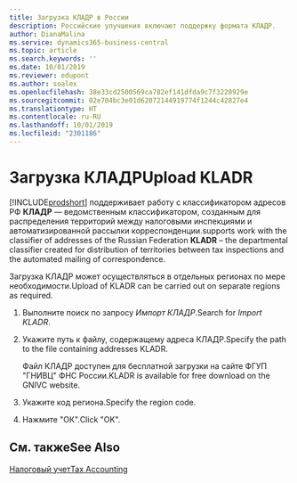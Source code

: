 ```yaml
---
title: Загрузка КЛАДР в России
description: Российские улучшения включают поддержку формата КЛАДР.
author: DianaMalina
ms.service: dynamics365-business-central
ms.topic: article
ms.search.keywords: ''
ms.date: 10/01/2019
ms.reviewer: edupont
ms.author: soalex
ms.openlocfilehash: 38e33cd2500569ca782ef141dfda9c7f3220929e
ms.sourcegitcommit: 02e704bc3e01d62072144919774f1244c42827e4
ms.translationtype: HT
ms.contentlocale: ru-RU
ms.lasthandoff: 10/01/2019
ms.locfileid: "2301186"
---
```

# <a name="upload-kladr"></a><span data-ttu-id="8ee86-103">Загрузка КЛАДР</span><span class="sxs-lookup"><span data-stu-id="8ee86-103">Upload KLADR</span></span>

[!INCLUDE[prodshort](../../includes/prodshort.md)] <span data-ttu-id="8ee86-104">поддерживает работу с классификатором адресов РФ **КЛАДР** — ведомственным классификатором, созданным для распределения территорий между налоговыми инспекциями и автоматизированной рассылки корреспонденции.</span><span class="sxs-lookup"><span data-stu-id="8ee86-104">supports work with the classifier of addresses of the Russian Federation **KLADR** – the departmental classifier created for distribution of territories between tax inspections and the automated mailing of correspondence.</span></span>

<span data-ttu-id="8ee86-105">Загрузка КЛАДР может осуществляться в отдельных регионах по мере необходимости.</span><span class="sxs-lookup"><span data-stu-id="8ee86-105">Upload of KLADR can be carried out on separate regions as required.</span></span>  

1. <span data-ttu-id="8ee86-106">Выполните поиск по запросу *Импорт КЛАДР*.</span><span class="sxs-lookup"><span data-stu-id="8ee86-106">Search for *Import KLADR*.</span></span> 

2. <span data-ttu-id="8ee86-107">Укажите путь к файлу, содержащему адреса КЛАДР.</span><span class="sxs-lookup"><span data-stu-id="8ee86-107">Specify the path to the file containing addresses KLADR.</span></span>

   <span data-ttu-id="8ee86-108">Файл КЛАДР доступен для бесплатной загрузки на сайте ФГУП "ГНИВЦ" ФНС России.</span><span class="sxs-lookup"><span data-stu-id="8ee86-108">KLADR is available for free download on the GNIVC website.</span></span>

3. <span data-ttu-id="8ee86-109">Укажите код региона.</span><span class="sxs-lookup"><span data-stu-id="8ee86-109">Specify the region code.</span></span>

4. <span data-ttu-id="8ee86-110">Нажмите "ОК".</span><span class="sxs-lookup"><span data-stu-id="8ee86-110">Click "OK".</span></span>

## <a name="see-also"></a><span data-ttu-id="8ee86-111">См. также</span><span class="sxs-lookup"><span data-stu-id="8ee86-111">See Also</span></span>

[<span data-ttu-id="8ee86-112">Налоговый учет</span><span class="sxs-lookup"><span data-stu-id="8ee86-112">Tax Accounting</span></span>](Tax-Accounting.md)  

